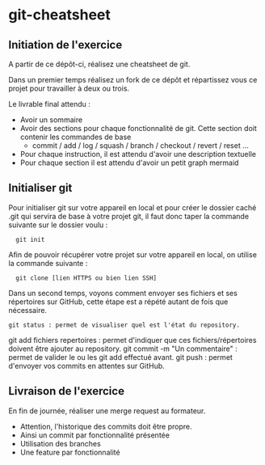 # git-cheatsheet

## Initiation de l'exercice

A partir de ce dépôt-ci, réalisez une cheatsheet de git. 

Dans un premier temps réalisez un fork de ce dépôt et répartissez vous ce projet pour travailler à deux ou trois. 

Le livrable final attendu :
- Avoir un sommaire
- Avoir des sections pour chaque fonctionnalité de git. Cette section doit contenir les commandes de base 
	- commit / add / log / squash / branch / checkout / revert / reset ...
- Pour chaque instruction, il est attendu d'avoir une description textuelle
- Pour chaque section il est attendu d'avoir un petit graph mermaid

## Initialiser git

Pour initialiser git sur votre appareil en local et pour créer le dossier caché .git qui servira de base à votre projet git, il faut donc taper la commande suivante sur le dossier voulu :

```git
  git init
```
Afin de pouvoir récupérer votre projet sur votre appareil en local, on utilise la commande suivante :

```git
  git clone [lien HTTPS ou bien lien SSH]
```

Dans un second temps, voyons comment envoyer ses fichiers et ses répertoires sur GitHub, cette étape est a répété autant de fois que nécessaire.
```git
git status : permet de visualiser quel est l'état du repository.
```
git add fichiers repertoires : permet d'indiquer que ces fichiers/répertoires doivent être ajouter au repository.
git commit -m "Un commentaire" : permet de valider le ou les git add effectué avant.
git push : permet d'envoyer vos commits en attentes sur GitHub.
## Livraison de l'exercice

En fin de journée, réaliser une merge request au formateur. 
  - Attention, l'historique des commits doit être propre. 
  - Ainsi un commit par fonctionnalité présentée
  - Utilisation des branches
  - Une feature par fonctionnalité
